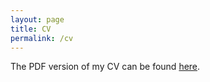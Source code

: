```yaml
---
layout: page
title: CV
permalink: /cv
---
```


The PDF version of my CV can be found [here](https://www.dropbox.com/s/e2iwoq87pkpy2io/cv.pdf?dl=0). 
